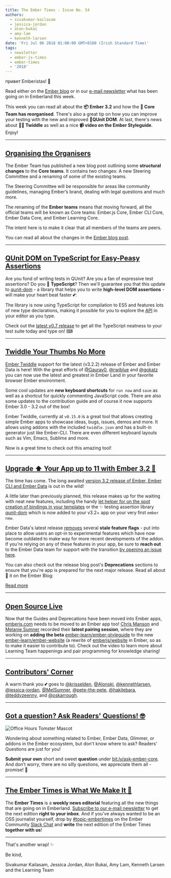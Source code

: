 ```yaml
---
title: The Ember Times - Issue No. 54
authors:
  - sivakumar-kailasam
  - jessica-jordan
  - alon-bukai
  - amy-lam
  - kenneth-larsen
date: 'Fri Jul 06 2018 01:00:00 GMT+0100 (Irish Standard Time)'
tags:
  - newsletter
  - ember-js-times
  - ember-times
  - '2018'
---
```



привет Emberistas! 🐹

Read either on the [Ember blog](https://www.emberjs.com/blog/2018/07/06/the-ember-times-issue-54.html) or in our [e-mail newsletter](https://the-emberjs-times.ongoodbits.com/2018/07/06/the-ember-times-issue-54) what has been going on in Emberland this week.


This week you can read all about the **📦 Ember 3.2** and how the **🐹 Core Team has reorganised**.
There's also a great tip on how you can improve your testing with the new and improved **🚀QUnit DOM**. 
At last, there's news about **👩‍💻 Twiddle** as well as a nice **📹 video on the Ember Styleguide**. Enjoy!

---

## [Organising the Organisers](https://emberjs.com/blog/2018/06/30/organizing-our-contributors.html)
The Ember Team has published a new blog post outlining some **structural changes** to the **Core teams**. It contains two changes: A new Steering Committee and a renaming of some of the existing teams.

The Steering Committee will be responsible for areas like community guidelines, managing Ember’s brand, dealing with legal questions and much more.

The renaming of the **Ember teams** means that moving forward, all the official teams will be known as Core teams: Ember.js Core, Ember CLI Core, Ember Data Core, and Ember Learning Core.

The intent here is to make it clear that all members of the teams are peers.

You can read all about the changes in the [Ember blog post](https://emberjs.com/blog/2018/06/30/organizing-our-contributors.html).

---

## [QUnit DOM on TypeScript for Easy-Peasy Assertions](https://github.com/simplabs/qunit-dom/pull/96)

Are you fond of writing tests in QUnit? Are you a fan of expressive test assertions? Do you 💙 **TypeScript**?
Then we'll guarantee you that this update to [qunit-dom](https://github.com/simplabs/qunit-dom) -
a library that helps you to write **high-level DOM assertions** - will make your heart beat faster 💕:

The library is now using TypeScript for compilation to ES5 and features lots of new type declarations,
making it possible for you to explore the [API](https://github.com/simplabs/qunit-dom/blob/master/API.md)
in your editor as you type.

Check out the [latest v0.7 release](https://github.com/simplabs/qunit-dom/blob/v0.7.0/CHANGELOG.md) to
get all the TypeScript neatness to your test suite today and type on! ⌨

---

## [Twiddle Your Thumbs No More](https://ember-twiddle.com/)

[Ember Twiddle](https://ember-twiddle.com/) support for the latest (v3.2.2) release of Ember and Ember Data is here! With the great efforts of [@Gaurav0](https://github.com/Gaurav0), [@rwjblue](https://github.com/rwjblue) and [@gokatz](https://github.com/gokatz) you can now use the latest and greatest in Ember Land in your favorite browser Ember environment.

Some cool updates are **new keyboard shortcuts** for `run now` and `save` as well as a shortcut for quickly commenting JavaScript code.
There are also some updates to the contribution guide and of course it now supports Ember 3.0 - 3.2 out of the box!

Ember Twiddle, currently at `v0.15.0` is a great tool that allows creating simple Ember apps to showcase ideas, bugs, issues, demos and more. It allows using addons with the included `twiddle.json` and has a built-in generator just like Ember-CLI. There are even different keyboard layouts such as Vim, Emacs, Sublime and more.

Now is a great time to check out this amazing tool!

---

## [Upgrade ⬆️ Your App up to 11 with Ember 3.2 🐹](https://www.emberjs.com/blog/2018/07/02/ember-3-2-released.html)

The time has come. The long awaited [version 3.2 release of Ember, Ember CLI and Ember Data](https://www.emberjs.com/blog/2018/07/02/ember-3-2-released.html) is out in the wild!

A little later than previously planned, this release makes up for the waiting with neat new features,
including the handy [let helper for on the spot creation of bindings in your templates](https://emberjs.github.io/rfcs/0286-block-let-template-helper.html) or
the ✨ testing assertion library [qunit-dom](https://github.com/simplabs/qunit-dom)
which is now added to your v3.2+ app on your very first `ember new`.

Ember Data's latest release
[removes](https://www.emberjs.com/blog/2018/07/02/ember-3-2-released.html#toc_ember-data-feature-flag-removal-2-of-4) several **stale feature flags** -
put into place to allow users an opt-in to experimental features which have now become outdated
to make way for more recent developments of the addon.
If you're relying on any of these features in your app, be sure to
**reach out** to the Ember Data team for support with the transition [by opening an issue here](https://github.com/emberjs/data/issues).

You can also check out the release blog post's **Deprecations** sections to ensure that you're app is prepared for the
next major release. Read all about 👀 it on the Ember Blog:

<div class="blog-row">
  <a class="ember-button"
    href="https://www.emberjs.com/blog/2018/07/02/ember-3-2-released.html"
    target="blog"
    aria-label="Read more about the 3.2 Ember release on the Ember blog">Read more</a>
</div>

---

## [Open Source Live](https://www.youtube.com/watch?v=Dx0vfMyQJMU&feature=youtu.be)
Now that the Guides and Deprecations have been moved into Ember apps, [emberjs.com](https://emberjs.com/) needs to be moved to an Ember app too! [Chris Manson](https://github.com/mansona) and [Melanie Sumner](https://github.com/MelSumner) recorded their **latest pairing session**, where they are working on **adding the beta** [ember-learn/ember-styleguide](https://github.com/ember-learn/ember-styleguide) to the new [ember-learn/ember-website](https://github.com/ember-learn/ember-website) (a rewrite of [emberjs/website](https://github.com/emberjs/website) in Ember, so as to make it easier to contribute to). Check out the video to learn more about Learning Team happenings and pair programming for knowledge sharing!

---

## [Contributors' Corner](https://guides.emberjs.com/v3.2.0/contributing/repositories/)

A warm thank you 💕 goes to [@krisselden](https://github.com/krisselden), [@Alonski](https://github.com/Alonski), [@kennethlarsen](https://github.com/kennethlarsen), [@jessica-jordan](https://github.com/jessica-jordan), [@MelSumner](https://github.com/MelSumner), [@pete-the-pete](https://github.com/pete-the-pete), [@hakilebara](https://github.com/hakilebara), [@teddyzeenny](https://github.com/teddyzeenny), and [@oskarrough](https://github.com/oskarrough).

---

## [Got a question? Ask Readers' Questions! 🤓](https://docs.google.com/forms/d/e/1FAIpQLScqu7Lw_9cIkRtAiXKitgkAo4xX_pV1pdCfMJgIr6Py1V-9Og/viewform)

<div class="blog-row">
  <img class="float-right small transparent padded" alt="Office Hours Tomster Mascot" title="Readers' Questions" src="/images/tomsters/officehours.png" />

  <p>Wondering about something related to Ember, Ember Data, Glimmer, or addons in the Ember ecosystem, but don't know where to ask? Readers’ Questions are just for you!</p>

<p><strong>Submit your own</strong> short and sweet <strong>question</strong> under <a href="https://bit.ly/ask-ember-core" target="rq">bit.ly/ask-ember-core</a>. And don’t worry, there are no silly questions, we appreciate them all - promise! 🤞</p>

</div>

---

## [The Ember Times is What We Make It 🙌](https://embercommunity.slack.com/messages/C8P6UPWNN/)

The **Ember Times** is a **weekly news editorial** featuring all the new things that are going on in Emberland.
[Subscribe to our e-mail newsletter](https://the-emberjs-times.ongoodbits.com/) to get the next edition **right to your inbox**.
And if you've always wanted to be an OSS journalist yourself,
drop by [#topic-embertimes](https://embercommunity.slack.com/messages/C8P6UPWNN/)
on the Ember Community [Slack Chat](https://ember-community-slackin.herokuapp.com/)
and **write** the next edition of the Ember Times **together with us**!


---


That's another wrap!  ✨

Be kind,

Sivakumar Kailasam, Jessica Jordan, Alon Bukai, Amy Lam, Kenneth Larsen and the Learning Team
